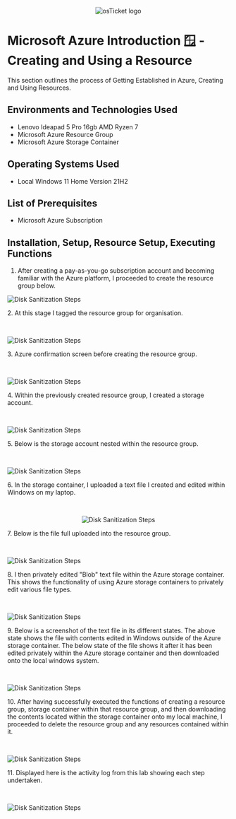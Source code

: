 <p align="center">
<img src="https://imgur.com/wYucC7L.png" alt="osTicket logo"/>
</p>

<h1>Microsoft Azure Introduction 🪟 - Creating and Using a Resource</h1>
This section outlines the process of Getting Established in Azure, Creating and Using Resources.<br />

<h2>Environments and Technologies Used</h2>

- Lenovo Ideapad 5 Pro 16gb AMD Ryzen 7
- Microsoft Azure Resource Group
- Microsoft Azure Storage Container

<h2>Operating Systems Used </h2>

- Local Windows 11 Home Version 21H2</b>

<h2>List of Prerequisites</h2>

- Microsoft Azure Subscription

<h2>Installation, Setup, Resource Setup, Executing Functions</h2>

1. After creating a pay-as-you-go subscription account and becoming familiar with the Azure platform, I proceeded to create the resource group below.

<p>
<img src="https://imgur.com/mQrSWES.png" alt="Disk Sanitization Steps"/>
</p>
<p>
2. At this stage I tagged the resource group for organisation.
</p>
<br />

<p>
<img src="https://imgur.com/p0BPcS5.png" alt="Disk Sanitization Steps"/>
</p>
<p>
3. Azure confirmation screen before creating the resource group.
</p>
<br />

<p>
<img src="https://imgur.com/urZNbFF.png" alt="Disk Sanitization Steps"/>
</p>
<p>
4. Within the previously created resource group, I created a storage account. 
</p>
<br />

<p>
<img src="https://imgur.com/Idsir15.png" alt="Disk Sanitization Steps"/>
</p>
<p>
5. Below is the storage account nested within the resource group. 
</p>
<br />

<p>
<img src="https://imgur.com/sB275Vm.png" alt="Disk Sanitization Steps"/>
</p>
<p>
6. In the storage container, I uploaded a text file I created and edited within Windows on my laptop.
</p>
<br />

<p align="center">
<img src="https://imgur.com/TRXmNbJ.png" alt="Disk Sanitization Steps"/>
</p>
<p>
7. Below is the file full uploaded into the resource group. 
</p>
<br />

<p>
<img src="https://imgur.com/8d97A6M.png" alt="Disk Sanitization Steps"/>
</p>
<p>
8. I then privately edited "Blob" text file within the Azure storage container. This shows the functionality of using Azure storage containers to privately edit various file types.
</p>
<br />

<p>
<img src="https://imgur.com/W7SeJNZ.png" alt="Disk Sanitization Steps"/>
</p>
<p>
9. Below is a screenshot of the text file in its different states. The above state shows the file with contents edited in Windows outside of the Azure storage container. The below state of the file shows it after it has been edited privately within the Azure storage container and then downloaded onto the local windows system.
</p>
<br />

<p>
<img src="https://imgur.com/Sxktz7o.png" alt="Disk Sanitization Steps"/>
</p>
<p>
10. After having successfully executed the functions of creating a resource group, storage container within that resource group, and then downloading the contents located within the storage container onto my local machine, I proceeded to delete the resource group and any resources contained within it. 
</p>
<br />

<p>
<img src="https://imgur.com/eo3fTRZ.png" alt="Disk Sanitization Steps"/>
</p>
<p>
11. Displayed here is the activity log from this lab showing each step undertaken.
</p>
<br />

<p>
<img src="https://imgur.com/PW8Uzfw.png" alt="Disk Sanitization Steps"/>
</p>
<p>




















